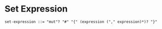 # Set Expression

```ebnf
set-expression ::= "mut"? "#" "{" (expression ("," expression)*)? "}"
```
